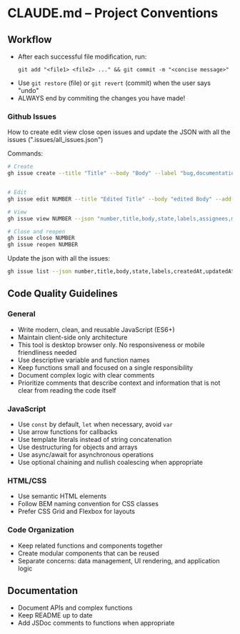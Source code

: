 # CLAUDE.md – Project Conventions

## Workflow
- After each successful file modification, run:
  ```
  git add "<file1> <file2> ..." && git commit -m "<concise message>"
  ```
- Use `git restore` (file) or `git revert` (commit) when the user says "undo"
- ALWAYS end by commiting the changes you have made!
### Github Issues
How to create edit view close open issues and update the JSON with all the issues (".issues/all_issues.json")

Commands:
```bash
# Create
gh issue create --title "Title" --body "Body" --label "bug,documentation" --assignee "daanvr" --milestone "MVP"


# Edit  
gh issue edit NUMBER --title "Edited Title" --body "edited Body" --add-label "documentation" --remove-label "bug" --add-assignee "daanvr" --remove-assignee "daanvr" --milestone "MVP"

# View
gh issue view NUMBER --json "number,title,body,state,labels,assignees,milestone,author,createdAt,updatedAt,closedAt,url"

# Close and reopen
gh issue close NUMBER
gh issue reopen NUMBER

```

Update the json with all the issues:
```bash
gh issue list --json number,title,body,state,labels,createdAt,updatedAt,assignees,milestone,author,comments,closedAt,url,closed,stateReason,isPinned --limit 100 > .issues/all_issues.json
```


## Code Quality Guidelines

### General
- Write modern, clean, and reusable JavaScript (ES6+)
- Maintain client-side only architecture
- This tool is desktop browser only. No responsiveness or mobile friendliness needed
- Use descriptive variable and function names
- Keep functions small and focused on a single responsibility
- Document complex logic with clear comments
- Prioritize comments that describe context and information that is not clear from reading the code itself

### JavaScript
- Use `const` by default, `let` when necessary, avoid `var`
- Use arrow functions for callbacks
- Use template literals instead of string concatenation
- Use destructuring for objects and arrays
- Use async/await for asynchronous operations
- Use optional chaining and nullish coalescing when appropriate

### HTML/CSS
- Use semantic HTML elements
- Follow BEM naming convention for CSS classes
- Prefer CSS Grid and Flexbox for layouts

### Code Organization
- Keep related functions and components together
- Create modular components that can be reused
- Separate concerns: data management, UI rendering, and application logic

## Documentation
- Document APIs and complex functions
- Keep README up to date
- Add JSDoc comments to functions when appropriate